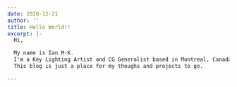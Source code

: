 ```yaml
---
date: 2020-12-21
author: ''
title: Hello World!!
excerpt: |-
  Hi,

  My name is Ian M-K.
  I'm a Key Lighting Artist and CG Generalist based in Montreal, Canada.
  This blog is just a place for my thoughs and projects to go.

---
```

